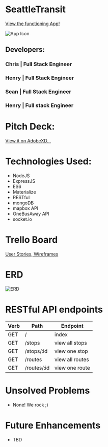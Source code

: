 # SeattleTransit
[View the functioning App!](https://heroku.com)


![App Icon](https://i.imgur.com/Uh7NtT9.png "App Logo")

## Developers:
### Chris | Full Stack Engineer
### Henry | Full Stack Engineer
### Sean | Full Stack Engineer
### Henry | Full stack Engineer

#

# Pitch Deck:
[View it on AdobeXD...](https://xd.adobe.com/view/a20c328d-2614-43c0-442b-c5a0dc3302d6-d43d/?fullscreen&hints=off)

# Technologies Used:
* NodeJS
* ExpressJS
* ES6
* Materialize
* RESTful
* mongoDB
* mapbox API
* OneBusAway API
* socket.io

# Trello Board
[User Stories, Wireframes](https://trello.com/b/PbPrVOeq)

# ERD
![ERD](https://i.imgur.com/FJIiqW1.png "DB Models for the SeattleTransit app")

# RESTful API endpoints
| Verb        | Path           | Endpoint  |
| ------------- |-------------| -----|
| GET   | /             | index |
| GET   | /stops        | view all stops |
| GET   | /stops/:id    | view one stop |
| GET   | /routes       | view all routes |
| GET   | /routes/:id   | view one route |

# Unsolved Problems
* None! We rock ;)

# Future Enhancements
* TBD